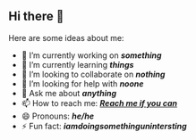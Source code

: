 ## Hi there 👋

Here are some ideas about me:

- 🔭 I’m currently working on ***something***
- 🌱 I’m currently learning ***things***
- 👯 I’m looking to collaborate on ***nothing***
- 🤔 I’m looking for help with ***noone***
- 💬 Ask me about ***anything***
- 📫 How to reach me: [***Reach me if you can***](https://www.youtube.com/watch?v=dQw4w9WgXcQ)
- 😄 Pronouns: ***he/he***
- ⚡ Fun fact: ***iamdoingsomethingunintersting***

